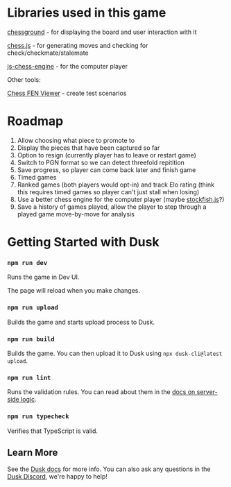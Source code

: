 # Libraries used in this game

[chessground](https://github.com/lichess-org/chessground) - for displaying the board and user interaction with it

[chess.js](https://github.com/jhlywa/chess.js/tree/master) - for generating moves and checking for check/checkmate/stalemate

[js-chess-engine](https://github.com/josefjadrny/js-chess-engine) - for the computer player

Other tools:

[Chess FEN Viewer](https://www.dailychess.com/chess/chess-fen-viewer.php) - create test scenarios

# Roadmap

1. Allow choosing what piece to promote to
2. Display the pieces that have been captured so far
3. Option to resign (currently player has to leave or restart game)
4. Switch to PGN format so we can detect threefold repitition
5. Save progress, so player can come back later and finish game
6. Timed games
7. Ranked games (both players would opt-in) and track Elo rating (think this requires timed games so player can't just stall when losing)
8. Use a better chess engine for the computer player (maybe [stockfish.js](https://github.com/nmrugg/stockfish.js)?)
9. Save a history of games played, allow the player to step through a played game move-by-move for analysis

# Getting Started with Dusk

### `npm run dev`

Runs the game in Dev UI.

The page will reload when you make changes.

### `npm run upload`

Builds the game and starts upload process to Dusk.

### `npm run build`

Builds the game. You can then upload it to Dusk using `npx dusk-cli@latest upload`.

### `npm run lint`

Runs the validation rules. You can read about them in the [docs on server-side logic](https://developers.dusk.gg/docs/advanced/server-side-logic).

### `npm run typecheck`

Verifies that TypeScript is valid.

## Learn More

See the [Dusk docs](https://developers.dusk.gg/docs/quick-start) for more info. You can also ask any questions in the [Dusk Discord](https://discord.gg/rune-devs), we're happy to help!
